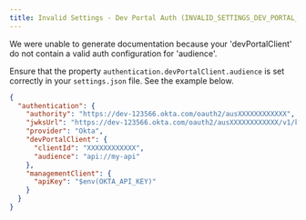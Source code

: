 ```yaml
---
title: Invalid Settings - Dev Portal Auth (INVALID_SETTINGS_DEV_PORTAL_AUTH)
---
```


We were unable to generate documentation because your 'devPortalClient' do not contain a valid auth configuration for 'audience'.

Ensure that the property `authentication.devPortalClient.audience` is set correctly in your `settings.json` file. See the example below.

```json
{
  "authentication": {
    "authority": "https://dev-123566.okta.com/oauth2/ausXXXXXXXXXXXX",
    "jwksUrl": "https://dev-123566.okta.com/oauth2/ausXXXXXXXXXXXX/v1/keys",
    "provider": "Okta",
    "devPortalClient": {
      "clientId": "XXXXXXXXXXXX",
      "audience": "api://my-api"
    },
    "managementClient": {
      "apiKey": "$env(OKTA_API_KEY)"
    }
  }
}
```

